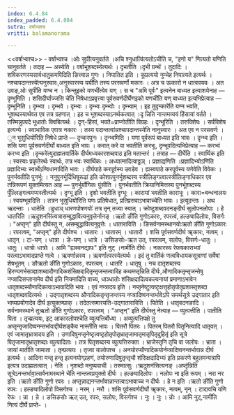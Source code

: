 ```yaml
---
index: 6.4.84
index_padded: 6.4.084
sutra: वर्षाभ्वश्च
vritti: balamanorama

---
```

<<वर्षाभ्वश्च>> - वर्षाभ्वश्च ।ओः सुपी॑त्यनुवर्तते ।अचि श्नुधात्वि॑त्यतोऽचीति च, "इणो य" णित्यतो यणिति चानुवर्तते । तदाह — अस्येति । वर्षाभूशब्दस्येत्यर्थः । दृभतीति ।दृभी ग्रन्थे॑ । तुदादिः । शविकरणस्यसार्वधातुकमपि॑दिति ङित्त्वान्न गुणः । निपातित इति । कूप्रत्ययो नुम्चेह निपात्यते इत्यर्थः ।नश्चापदान्तस्ये॑त्यनुस्वारः,अनुस्वारस्य ययी॑ति तस्य परसवर्णो मकारः । अत्र च ऊकारो न धात्ववयवः । अत उवङ्,ओः सुपी॑ति यण्च न । किन्तुइको यणची॑त्येव यण् । स च "अमि पूर्वः" इत्यनेन बाध्यत इत्याशयेनाह — दृम्भूमिति । शसिदीर्घाज्जसि चे॑ति निषेधाऽप्रवृत्त्या पूर्वसवर्णदीर्घेणइको यणची॑ति यण् बाध्यत इत्यभिप्रेत्याह — दृम्भूनिति । दृम्भ्वा । दृम्भवे । दृम्भ्वः । दृम्भ्वः दृम्भ्वोः । दृम्भ्वाम् । इह तुदृन्कारे॑ति यण्न भवति, भूशब्दस्यार्थवत एव तत्र ग्रहणात् । इह च भूशब्दस्याऽनर्थकत्वात् ।दृ न्निति नान्तमव्ययं हिंसायां वर्तते । तस्मिन्नुपपदे भूधातोः क्विबित्यर्थः । दृन्-हिंसां, भवते=प्राप्नोतीति विग्रहः । दृन्भूरिति । तरुविशेषः । सर्पविशेष इत्यन्ये । स्वाभाविक एवात्र नकारः । तस्य पदान्तत्वा॑न्नश्चापदान्तस्ये॑ति नानुस्वारः । अत एव न परसवर्णः । ॒न भूसुधियो॑रिति निषेधे प्राप्ते — दृन्करपुनः । दृन्भ्वमिति । यणा पूर्वरूपं बाध्यत इति भावः । दृन्भ्व इति । शसि यणा पूर्वसवर्णदीर्घो बाध्यत इति भावः । करात् करे वा भवतीति करभूः, दृन्भूवदित्यभिप्रेत्याह — करभ्वं करभ्व इति ।दृन्करे॑त्युदाह्मतवार्तिके दीर्घमध्यकारशब्दपाठ इति मतान्तरं । तत्राह — दीर्घेति । स्वार्थिक इति । स्वस्याः प्रकृतेरर्थः स्वार्थः, तत्र भवः स्वार्थिकः । अध्यात्मादित्वाठ्ठञ् । प्रज्ञाद्यणिति ।प्रज्ञादिभ्योऽणि॑ति प्रज्ञादिभ्यः स्वार्थेऽण्विधानादिति भावः । दीर्घपाठे करपूर्वस्य उवडेव । ह्यस्वपाठे करपूर्वस्य यणेवेति विवेकः । पुनर्भवतीति पुनर्भूः । ननुपुनर्भूर्दिधिषूरूढा॑ इति कोशात्पुनर्भूशब्दस्य स्त्रीलिङ्गत्वात्स्त्रीलिङ्गाधिकार एव तन्निरूपणं युक्तमित्यत आह — पुनर्भूर्योगिकः पुंसीति । पुनर्भवतीति क्रियानिमित्तस्य पुनर्भूशब्दस्य पुँल्लिङ्गत्वमप्यस्तीत्यर्थः । दृग्भू इति । दृशो भवतीति दृग्भूः । कारायां भवतीति काराभूः । कारा=बन्धनालयः । स्वयम्भूवदिति । तत्रन भूसुधियो॑रिति यणः प्रतिषेधात्, प्रतिप्रसवाऽभावाच्चेति भावः । इत्यूदन्ताः । अथ ऋदन्ताः । धातेति ।डुधाञ् धारणपोषणयोः॑ तत्र तृन् तज्वा स्यात् । क्रोष्टुशब्दवदनङ्दीर्घ सुलोपनलोपाः । हे धातरिति ।ऋदुशनसि॑त्यत्रासम्बुद्धावित्यनुवृत्तेर्नानङ् ।ऋतो ङी॑ति गुणोऽकारः, रपरत्वं, हल्ङ्यादिलोपः, विसर्गः । "अप्तृन्" इति दीर्घस्तु न, असम्बुद्धावित्यनुवृत्तेः । धाताराविति । ङिसर्वनामस्थानयोःऋतो ङी॑ति गुणोऽकारः । रपरत्वम्, "अप्तृन्" इति दीर्घश्च । धातारः । धातारम् । धातारौ । शसि पूर्वसवर्णदीर्घ ॠकारः, नत्वम् । धातृन् । टा-यण् । धात्रा । ङे-यण् । धात्रे । ङसिङसोः-ऋत उत्, रपरत्वम्, सलोपः, विसर्गः-धातुः । धातुः । धात्रोः धात्रोः । आमि "ह्यस्वनद्यापः" इति नुट् ।नामी॑ति दीर्घः । नकारस्य रेफषकाराभ्यां परत्वाऽभावादप्राप्ते णत्वे । ऋवर्णान्नस्य । ऋवर्णात्परस्येत्यर्थः । इदं तु वार्तिकं णत्वविधायकसूत्राणां सर्वेषां शेषभूतम् । ङौऋतो ङी॑ति गुणोऽकारः, रपरत्वम् । धातरि । धातृषु । नच दातृशब्दस्य हिरण्यगर्भसञ्ज्ञाशब्दादौणादिकशंसिक्षदादितृन्तृजन्तत्वादिह कथमप्तृन्निति दीर्घः,औणादिकतृन्तृजन्तेषु नप्त्रादिसप्तानामेव दीर्घ इति नियमादिति वाच्य, धाञ्धातोः शंसिक्षदादित्वकल्पनायां प्रमाणाऽभावेन धातृशब्दस्यौणादिकत्वाऽभावादिति भावः । एवं नप्त्रादय इति । नप्तृनेष्टुत्वष्टृक्षत्तृहोतृपोतृप्रशास्तृशब्दा धातृशब्दवदित्यर्थः । उद्गातृशब्दस्य औणादिकतृन्तृजन्तस्य नप्त्रादिष्वनन्तर्भावेऽपि समर्थसूत्रे उद्गातार इति भाष्यप्रयोगादेव दीर्घ इत्युक्तम्प्राक् । तदेतत्समारयति-उद्गाताराविति । पितेति । धातृवदनङादि । सर्वनामस्थाने तुऋतो ङी॑ति गुणोऽकारः, रपरत्वम् । "अप्तृन्" इति दीर्घस्तु नेत्याह — व्युत्पत्तीति । पातीति पिता । तृच्प्रत्ययः, इट् आकारलोपश्चेति व्युत्पत्तिर्बोध्या । अव्युत्पत्तिपक्षे तु अप्तृन्तृजादिष्वनन्तर्भावाद्दीर्घशङ्कैव नास्तीति भावः । पितरौ पितरः । पितरम् पितरौ पितृनित्यादि धातृवत् । एवं जामातृभ्रात्रादय इति । उणादिषुनप्तृनेष्टृत्वष्टृहोतृपोतृभ्रातृजामातृमातृपितृदुहितृ॑ इति सूत्रे पितृजामातृभ्रातृशब्दाः व्युत्पादिताः । तत्र पितृशब्दस्य व्युत्पत्तिरुक्ता । भ्राजेस्तृनि तृचि वा जलोपः । भ्राता । जायां मातीति जामाता । तृन्प्रत्ययः । तृज्वा यालोपश्च । अनयोरप्यौणादिकयोर्नप्त्रादिष्वनन्तर्भावान्न दीर्घ इत्यर्थः । आदिना मन्तृ हन्तृ इत्यनयोग्र्रहणं, तयोरुणादिषुतृन्तृचौ शंसिक्षदादिभ्यः॑ इति प्रकरणे बहुलमन्यत्रापि इत्यत्र उदाह्मतत्वात् । नेति । नृशब्दो मनुष्यवाची । तस्मात्सुः ।ऋदुशन॑सित्यनङ् ।अप्तृ॑न्निति सूत्रेऽनन्तर्भावा॒त्सर्वनामस्थाने चे॑ति नान्तत्वप्रयुक्तो दीर्घः । हल्ङ्यादिलोपः । नलोपः ना इति रूपम् । नरा नर इति ।ऋतो ङी॑ति गुणो रपरः । अप्तृन्नाद्यनन्तर्भावान्नान्तत्वाऽभावाच्च न दीर्घः । हे न इति ।ऋतो ङी॑ति गुणो रपरः । हल्ङ्यादिलोपो विसर्गश्च । नरम् । नरौ । शसि पूर्वसवर्णदीर्घो ॠकारः, नत्वम्, नृन् । टादावचि यणि रेफः । न्रा । न्रे । ङसिङसोः ऋत् उत्, रपरः, सलोपः, विसर्गश्च । नुः । नुः । न्रोः । आमि नुट्,नामी॑ति नित्यं दीर्घे प्राप्ते- ।
